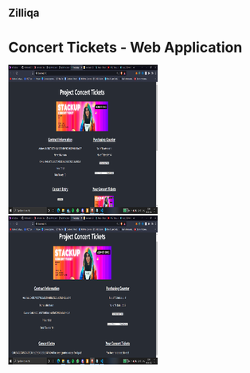 ## Zilliqa

# Concert Tickets - Web Application


<img src="C34_Q8_ shivsharan_1.png"  width="300" height="300">

<img src="C34_Q8_ shivsharan_2.png"  width="300" height="300">
